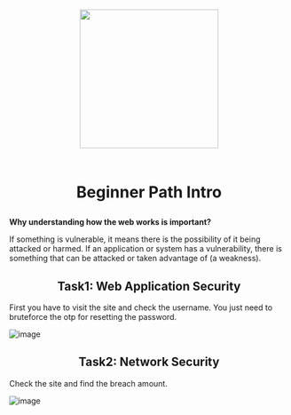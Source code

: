 <h1 align="center">

<img align="center" width="250" height="250" src="https://github.com/konboot/TryHackMe/assets/53315283/b915b3f5-866e-4fe5-88e9-18c417f1ae28">

<br>Beginner Path Intro
</h1>
<b align="center">Why understanding how the web works is important?</b>
<p>If something is vulnerable, it means there is the possibility of it being attacked or harmed. If an application or system has a vulnerability, there is something that can be attacked or taken advantage of (a weakness).</p>

<h2 align="center">Task1: Web Application Security</h2>
<p>First you have to visit the site and check the username. You just need to bruteforce the otp for resetting the password.
</p>

![image](https://github.com/konboot/TryHackMe/assets/53315283/0442dee9-b3b6-45c9-8779-b746ba69196c)

<h2 align="center">Task2: Network Security</h2>
<p>Check the site and find the breach amount.</p>

![image](https://github.com/konboot/TryHackMe/assets/53315283/accb2ac2-08f4-4205-adcc-2bbfce161dfd)
